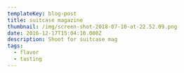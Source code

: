 ```yaml
---
templateKey: blog-post
title: suitcase magazine
thumbnail: /img/screen-shot-2018-07-10-at-22.52.09.png
date: 2016-12-17T15:04:10.000Z
description: Shoot for suitcase mag
tags:
  - flavor
  - tasting
---
```


